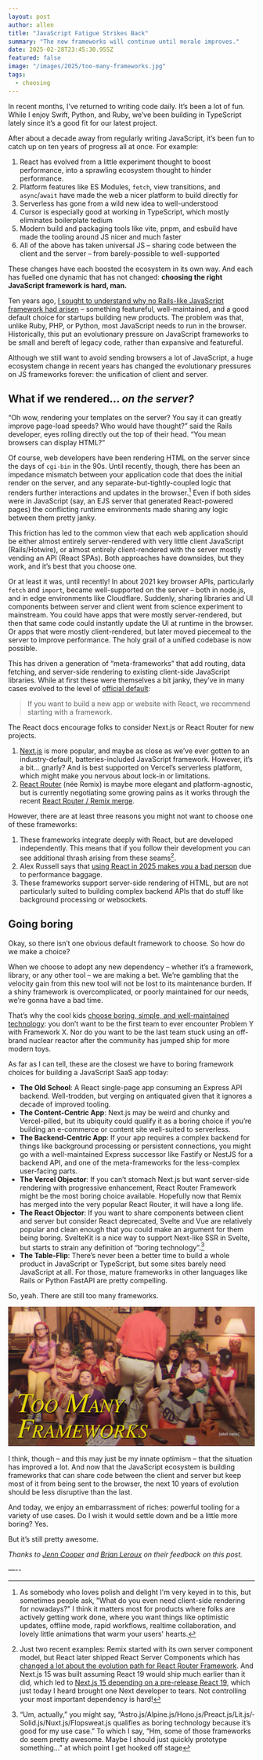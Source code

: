 ```yaml
---
layout: post
author: allen
title: "JavaScript Fatigue Strikes Back"
summary: "The new frameworks will continue until morale improves."
date: 2025-02-28T23:45:30.955Z
featured: false
image: "/images/2025/too-many-frameworks.jpg"
tags:
  - choosing
---
```


In recent months, I’ve returned to writing code daily. It’s been a lot of fun. While I enjoy Swift, Python, and Ruby, we’ve been building in TypeScript lately since it’s a good fit for our latest project.

After about a decade away from regularly writing JavaScript, it’s been fun to catch up on ten years of progress all at once. For example:

1. React has evolved from a little experiment thought to boost performance, into a sprawling ecosystem thought to hinder performance.
2. Platform features like ES Modules, `fetch`, view transitions, and `async`/`await` have made the web a nicer platform to build directly for
3. Serverless has gone from a wild new idea to well-understood
4. Cursor is especially good at working in TypeScript, which mostly eliminates boilerplate tedium
5. Modern build and packaging tools like vite, pnpm, and esbuild have made the tooling around JS nicer and much faster
6. All of the above has taken universal JS – sharing code between the client and the server – from barely-possible to well-supported

These changes have each boosted the ecosystem in its own way. And each has fuelled one dynamic that has not changed: **choosing the right JavaScript framework is hard, man.**

Ten years ago, [I sought to understand why no Rails-like JavaScript framework had arisen](https://allenpike.com/2015/javascript-framework-fatigue) – something featureful, well-maintained, and a good default choice for startups building new products. The problem was that, unlike Ruby, PHP, or Python, most JavaScript needs to run in the browser. Historically, this put an evolutionary pressure on JavaScript frameworks to be small and bereft of legacy code, rather than expansive and featureful.

Although we still want to avoid sending browsers a lot of JavaScript, a huge ecosystem change in recent years has changed the evolutionary pressures on JS frameworks forever: the unification of client and server.

## What if we rendered… *on the server?*

“Oh wow, rendering your templates on the server? You say it can greatly improve page-load speeds? Who would have thought?” said the Rails developer, eyes rolling directly out the top of their head. “You mean browsers can display HTML?”

Of course, web developers have been rendering HTML on the server since the days of `cgi-bin` in the 90s. Until recently, though, there has been an impedance mismatch between your application code that does the initial render on the server, and any separate-but-tightly-coupled logic that renders further interactions and updates in the browser.[^client] Even if both sides were in JavaScript (say, an EJS server that generated React-powered pages) the conflicting runtime environments made sharing any logic between them pretty janky.

This friction has led to the common view that each web application should be either almost entirely server-rendered with very little client JavaScript (Rails/Hotwire), or almost entirely client-rendered with the server mostly vending an API (React SPAs). Both approaches have downsides, but they work, and it’s best that you choose one.

Or at least it was, until recently! In about 2021 key browser APIs, particularly `fetch` and `import`, became well-supported on the server – both in node.js, and in edge environments like Cloudflare. Suddenly, sharing libraries and UI components between server and client went from science experiment to mainstream. You could have apps that were mostly server-rendered, but then that same code could instantly update the UI at runtime in the browser. Or apps that were mostly client-rendered, but later moved piecemeal to the server to improve performance. The holy grail of a unified codebase is now possible.

This has driven a generation of “meta-frameworks” that add routing, data fetching, and server-side rendering to existing client-side JavaScript libraries. While at first these were themselves a bit janky, they’ve in many cases evolved to the level of [official default](https://react.dev/learn/creating-a-react-app):

> If you want to build a new app or website with React, we recommend starting with a framework.

The React docs encourage folks to consider Next.js or React Router for new projects.

1. [Next.js](https://nextjs.org/) is more popular, and maybe as close as we’ve ever gotten to an industry-default, batteries-included JavaScript framework. However, it’s a bit… gnarly? And is best supported on Vercel’s serverless platform, which might make you nervous about lock-in or limitations.
2. [React Router](https://reactrouter.com/) (née Remix) is maybe more elegant and platform-agnostic, but is currently negotiating some growing pains as it works through the recent [React Router / Remix merge](https://remix.run/blog/merging-remix-and-react-router).

However, there are at least three reasons you might not want to choose one of these frameworks:

1. These frameworks integrate deeply with React, but are developed independently. This means that if you follow their development you can see additional thrash arising from these seams[^1].
2. Alex Russell says that [using React in 2025 makes you a bad person](https://infrequently.org/2024/11/if-not-react-then-what/) due to performance baggage.
3. These frameworks support server-side rendering of HTML, but are not particularly suited to building complex backend APIs that do stuff like background processing or websockets.

## Going boring

Okay, so there isn’t one obvious default framework to choose. So how do we make a choice?

When we choose to adopt any new dependency – whether it’s a framework, library, or any other tool – we are making a bet. We’re gambling that the velocity gain from this new tool will not be lost to its maintenance burden. If a shiny framework is overcomplicated, or poorly maintained for our needs, we’re gonna have a bad time.

That’s why the cool kids [choose boring, simple, and well-maintained technology](https://mcfunley.com/choose-boring-technology): you don’t want to be the first team to ever encounter Problem Y with Framework X. Nor do you want to be the last team stuck using an off-brand nuclear reactor after the community has jumped ship for more modern toys.

As far as I can tell, these are the closest we have to boring framework choices for building a JavaScript SaaS app today:

- **The Old School**: A React single-page app consuming an Express API backend. Well-trodden, but verging on antiquated given that it ignores a decade of improved tooling.
- **The Content-Centric App**: Next.js may be weird and chunky and Vercel-pilled, but its ubiquity could qualify it as a boring choice if you’re building an e-commerce or content site well-suited to serverless.
- **The Backend-Centric App**: If your app requires a complex backend for things like background processing or persistent connections, you might go with a well-maintained Express successor like Fastify or NestJS for a backend API, and one of the meta-frameworks for the less-complex user-facing parts.
- **The Vercel Objector**: If you can’t stomach Next.js but want server-side rendering with progressive enhancement, React Router Framework might be the most boring choice available. Hopefully now that Remix has merged into the very popular React Router, it will have a long life.
- **The React Objector**: If you want to share components between client and server but consider React deprecated, Svelte and Vue are relatively popular and clean enough that you could make an argument for them being boring. SvelteKit is a nice way to support Next-like SSR in Svelte, but starts to strain any definition of “boring technology”.[^2]
- **The Table-Flip**: There’s never been a better time to build a whole product in JavaScript or TypeScript, but some sites barely need JavaScript at all. For those, mature frameworks in other languages like Rails or Python FastAPI are pretty compelling.

So, yeah. There are still too many frameworks.

<div class="centered">
<img src="/images/2025/too-many-frameworks.jpg" alt="Too Many Frameworks" />
</div>

I think, though – and this may just be my innate optimism – that the situation has improved a lot. And now that the JavaScript ecosystem is building frameworks that can share code between the client and server but keep most of it from being sent to the browser, the next 10 years of evolution should be less disruptive than the last.

And today, we enjoy an embarrassment of riches: powerful tooling for a variety of use cases. Do I wish it would settle down and be a little more boring? Yes.

But it’s still pretty awesome.

*Thanks to [Jenn Cooper](https://www.linkedin.com/in/jncoops/) and [Brian Leroux](https://brianleroux@indieweb.social/@brianleroux) on their feedback on this post.*

—--

[^client]: As somebody who loves polish and delight I'm very keyed in to this, but sometimes people ask, "What do you even need client-side rendering for nowadays?" I think it matters most for products where folks are actively getting work done, where you want things like optimistic updates, offline mode, rapid workflows, realtime collaboration, and lovely little animations that warm your users' hearts.

[^1]: Just two recent examples: Remix started with its own server component model, but React later shipped React Server Components which has [changed a lot about the evolution path for React Router Framework](https://remix.run/blog/incremental-path-to-react-19). And Next.js 15 was built assuming React 19 would ship much earlier than it did, which led to [Next.js 15 depending on a pre-release React 19](https://www.reddit.com/r/nextjs/comments/1ge5ry8/vercel_pushing_react_19_rc_with_nextjs_15_a/), which just today I heard brought one Next developer to tears. Not controlling your most important dependency is hard!

[^2]: “Um, actually,” you might say, “Astro.js/&shy;Alpine.js/&shy;Hono.js/&shy;Preact.js/&shy;Lit.js/&shy;Solid.js/&shy;Nuxt.js/&shy;Flopsweat.js qualifies as boring technology because it’s good for my use case.” To which I say, “Hm, some of those frameworks do seem pretty awesome. Maybe I should just quickly prototype something…” at which point I get hooked off stage

